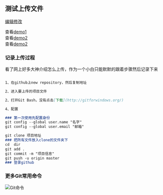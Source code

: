 ## 测试上传文件

 [编辑修改](https://github.com/364/Test-demo/edit/master/README.md) 
 
 查看[demo1]()  
 查看[demo2]()  
 查看[demo2]()  
 

### 记录上传过程

看了网上好多大神介绍怎么上传，作为一个小白只能默默的跟着步骤然后记录下来

```markdown

1、在github上new repository，然后复制地址

2、进入要上传的项目文件

2、打开Git Bash，没有点击[下载](http://gitforwindows.org/)

4、配置

### 第一次使用先配置身份
git config --global user.name "名字"
git config --global user.email "邮箱"

git clone 项目地址
### 把所有文件放入clone的文件夹下
cd  dir
git add . 
git commit -m "项目信息"
git push -u origin master 
### 登录github

```
### 更多Git常用命令
![Git命令]()
